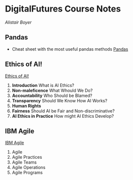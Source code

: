 # DigitalFutures Course Notes
_Alistair Boyer_


## Pandas
- Cheat sheet with the most useful pandas methods 
<a href="Pandas.md">Pandas</a>



## Ethics of AI!
<a href="Ethics_of_AI.md">Ethics of AI!</a>

1. __Introduction__ What is AI Ethics?
1. __Non-maleficence__ What Whould We Do?
1. __Accountability__ Who Should be Blamed?
1. __Transparency__ Should We Know How AI Works?
1. __Human Rights__
1. __Fairness__ Should AI be Fair and Non-discriminative?
1. __AI Ethics in Practice__ How might AI Ethics Develop?


## IBM Agile
<a href="IBM_Agile.md">IBM Agile</a>

1. Agile
1. Agile Practices
1. Agile Teams
1. Agile Operations
1. Agile Programs